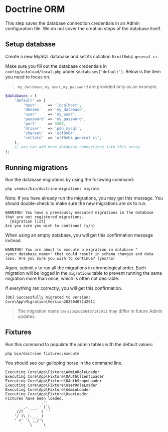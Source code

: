 # Doctrine ORM

This step saves the database connection credentials in an Admin configuration file.
We do not cover the creation steps of the database itself.

## Setup database

Create a new MySQL database and set its collation to `utf8mb4_general_ci`.

Make sure you fill out the database credentials in `config/autoload/local.php` under `$databases['default']`.
Below is the item you need to focus on.

> `my_database`, `my_user`, `my_password` are provided only as an example.

```php
$databases = [
    'default' => [
        'host'     => 'localhost',
        'dbname'   => 'my_database',
        'user'     => 'my_user',
        'password' => 'my_password',
        'port'     => 3306,
        'driver'   => 'pdo_mysql',
        'charset'  => 'utf8mb4',
        'collate'  => 'utf8mb4_general_ci',
    ],
    // you can add more database connections into this array
];
```

## Running migrations

Run the database migrations by using the following command:

```shell
php vendor/bin/doctrine-migrations migrate
```

Note: If you have already run the migrations, you may get this message.
You should double-check to make sure the new migrations are ok to run.

```shell
WARNING! You have x previously executed migrations in the database that are not registered migrations.
  {migration list}
Are you sure you wish to continue? (y/n)
```

When using an empty database, you will get this confirmation message instead.

```shell
WARNING! You are about to execute a migration in database "<your_database_name>" that could result in schema changes and data loss. Are you sure you wish to continue? (yes/no)
```

Again, submit `y` to run all the migrations in chronological order.
Each migration will be logged in the `migrations` table to prevent running the same migration more than once, which is often not desirable.

If everything ran correctly, you will get this confirmation.

```shell
[OK] Successfully migrated to version: Core\App\Migration\Version20250407142911
```

> The migration name `Version20250407142911` may differ in future Admin updates.

## Fixtures

Run this command to populate the admin tables with the default values:

```shell
php bin/doctrine fixtures:execute
```

You should see our galloping horse in the command line.

```shell
Executing Core\App\Fixture\AdminRoleLoader
Executing Core\App\Fixture\OAuthClientLoader
Executing Core\App\Fixture\OAuthScopeLoader
Executing Core\App\Fixture\UserRoleLoader
Executing Core\App\Fixture\AdminLoader
Executing Core\App\Fixture\UserLoader
Fixtures have been loaded.
                .''
      ._.-.___.' (`\
     //(        ( `'
    '/ )\ ).__. )
    ' <' `\ ._/'\
       `   \     \
```
